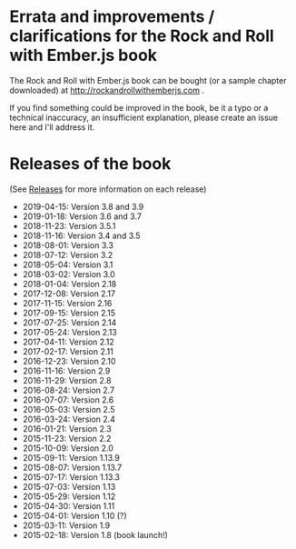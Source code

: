 # Errata and improvements / clarifications for the Rock and Roll with Ember.js book

The Rock and Roll with Ember.js book can be bought (or a sample chapter downloaded) at http://rockandrollwithemberjs.com .

If you find something could be improved in the book, be it a typo or a technical inaccuracy, an insufficient explanation, please create an issue here and I'll address it.

# Releases of the book

(See [Releases](https://github.com/balinterdi/rarwe-issues/releases) for more information on each release)

* 2019-04-15: Version 3.8 and 3.9
* 2019-01-18: Version 3.6 and 3.7
* 2018-11-23: Version 3.5.1
* 2018-11-16: Version 3.4 and 3.5
* 2018-08-01: Version 3.3
* 2018-07-12: Version 3.2
* 2018-05-04: Version 3.1
* 2018-03-02: Version 3.0
* 2018-01-04: Version 2.18
* 2017-12-08: Version 2.17
* 2017-11-15: Version 2.16
* 2017-09-15: Version 2.15
* 2017-07-25: Version 2.14
* 2017-05-24: Version 2.13
* 2017-04-11: Version 2.12
* 2017-02-17: Version 2.11
* 2016-12-23: Version 2.10
* 2016-11-16: Version 2.9
* 2016-11-29: Version 2.8
* 2016-08-24: Version 2.7
* 2016-07-07: Version 2.6
* 2016-05-03: Version 2.5
* 2016-03-24: Version 2.4
* 2016-01-21: Version 2.3
* 2015-11-23: Version 2.2
* 2015-10-09: Version 2.0
* 2015-09-11: Version 1.13.9
* 2015-08-07: Version 1.13.7
* 2015-07-17: Version 1.13.3
* 2015-07-03: Version 1.13
* 2015-05-29: Version 1.12
* 2015-04-30: Version 1.11
* 2015-04-01: Version 1.10 (?)
* 2015-03-11: Version 1.9
* 2015-02-18: Version 1.8 (book launch!)






